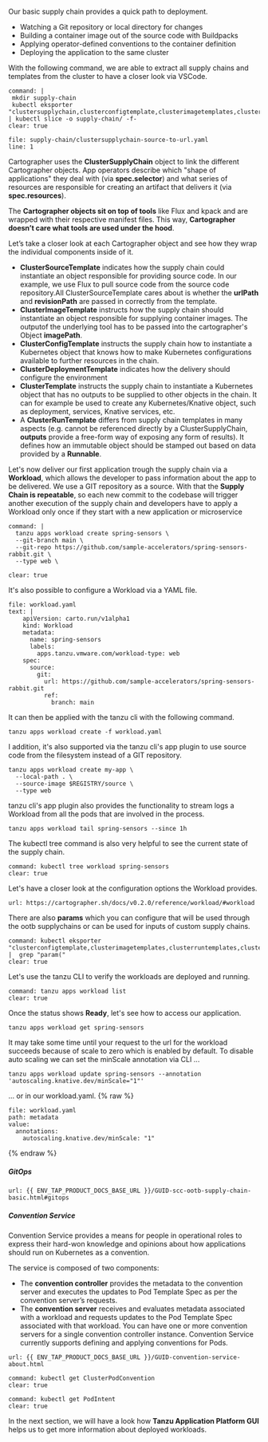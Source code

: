 Our basic supply chain provides a quick path to deployment.
- Watching a Git repository or local directory for changes
- Building a container image out of the source code with Buildpacks
- Applying operator-defined conventions to the container definition
- Deploying the application to the same cluster

With the following command, we are able to extract all supply chains and templates from the cluster to have a closer look via VSCode.
```terminal:execute
command: |
 mkdir supply-chain
 kubectl eksporter "clustersupplychain,clusterconfigtemplate,clusterimagetemplates,clusterruntemplates,clustersourcetemplates,clustertemplates,clusterdelivery,ClusterDeploymentTemplate" | kubectl slice -o supply-chain/ -f-
clear: true
```

```editor:open-file
file: supply-chain/clustersupplychain-source-to-url.yaml
line: 1
```

Cartographer uses the **ClusterSupplyChain** object to link the different Cartographer objects. App operators describe which "shape of applications" they deal with (via **spec.selector**) and what series of resources are responsible for creating an artifact that delivers it (via **spec.resources**).

The **Cartographer objects sit on top of tools** like Flux and kpack and are wrapped with their respective manifest files. This way, **Cartographer doesn’t care what tools are used under the hood**.

Let’s take a closer look at each Cartographer object and see how they wrap the individual components inside of it.
- **ClusterSourceTemplate** indicates how the supply chain could instantiate an object responsible for providing source code. In our example, we use Flux to pull source code from the source code repository.All ClusterSourceTemplate cares about is whether the **urlPath** and **revisionPath** are passed in correctly from the template.
- **ClusterImageTemplate** instructs how the supply chain should instantiate an object responsible for supplying container images. The outputof the underlying tool has to be passed into the cartographer's Object **imagePath**.
- **ClusterConfigTemplate** instructs the supply chain how to instantiate a Kubernetes object that knows how to make Kubernetes configurations available to further resources in the chain.
- **ClusterDeploymentTemplate** indicates how the delivery should configure the environment
- **ClusterTemplate** instructs the supply chain to instantiate a Kubernetes object that has no outputs to be supplied to other objects in the chain. It can for example be used to create any Kubernetes/Knative object, such as deployment, services, Knative services, etc.
- A **ClusterRunTemplate** differs from supply chain templates in many aspects (e.g. cannot be referenced directly by a ClusterSupplyChain, **outputs** provide a free-form way of exposing any form of results). It defines how an immutable object should be stamped out based on data provided by a **Runnable**.

Let's now deliver our first application trough the supply chain via a **Workload**, which allows the developer to pass information about the app to be delivered. 
We use a GIT repository as a source. With that the **Supply Chain is repeatable**, so each new commit to the codebase will trigger another execution of the supply chain and developers have to apply a Workload only once if they start with a new application or microservice
```terminal:execute
command: |
  tanzu apps workload create spring-sensors \
  --git-branch main \
  --git-repo https://github.com/sample-accelerators/spring-sensors-rabbit.git \
  --type web \
 
clear: true
```

It's also possible to configure a Workload via a YAML file.
```editor:append-lines-to-file
file: workload.yaml
text: |
    apiVersion: carto.run/v1alpha1
    kind: Workload
    metadata:
      name: spring-sensors
      labels:
        apps.tanzu.vmware.com/workload-type: web
    spec:
      source:
        git:
          url: https://github.com/sample-accelerators/spring-sensors-rabbit.git
          ref:
            branch: main
```
It can then be applied with the tanzu cli with the following command.
```
tanzu apps workload create -f workload.yaml
```

I addition, it's also supported via the tanzu cli's app plugin to use source code from the filesystem instead of a GIT repository. 
```
tanzu apps workload create my-app \
  --local-path . \
  --source-image $REGISTRY/source \
  --type web
```

tanzu cli's app plugin also provides the functionality to stream logs a Workload from all the pods that are involved in the process.
```execute-2
tanzu apps workload tail spring-sensors --since 1h
```

The kubectl tree command is also very helpful to see the current state of the supply chain.
```terminal:execute
command: kubectl tree workload spring-sensors
clear: true
```

Let's have a closer look at the configuration options the Workload provides.
```dashboard:open-url
url: https://cartographer.sh/docs/v0.2.0/reference/workload/#workload
```

There are also **params** which you can configure that will be used through the ootb supplychains or can be used for inputs of custom supply chains.
```terminal:execute
command: kubectl eksporter "clusterconfigtemplate,clusterimagetemplates,clusterruntemplates,clustersourcetemplates,clustersupplychains,clustertemplates,clusterdelivery,ClusterDeploymentTemplate" |  grep "param("
clear: true
```

Let's use the tanzu CLI to verify the workloads are deployed and running. 
```terminal:execute
command: tanzu apps workload list
clear: true
```
Once the status shows **Ready**, let's see how to access our application.
```execute
tanzu apps workload get spring-sensors
```
It may take some time until your request to the url for the workload succeeds because of scale to zero which is enabled by default.
To disable auto scaling we can set the minScale annotation via CLI ...
```execute
tanzu apps workload update spring-sensors --annotation 'autoscaling.knative.dev/minScale="1"'
```
... or in our workload.yaml.
{% raw %}
```editor:insert-value-into-yaml
file: workload.yaml
path: metadata
value:
  annotations:
    autoscaling.knative.dev/minScale: "1"
```
{% endraw %}
##### GitOps
```dashboard:open-url
url: {{ ENV_TAP_PRODUCT_DOCS_BASE_URL }}/GUID-scc-ootb-supply-chain-basic.html#gitops
```

##### Convention Service

Convention Service provides a means for people in operational roles to express their hard-won knowledge and opinions about how applications should run on Kubernetes as a convention. 

The service is composed of two components:
- The **convention controller** provides the metadata to the convention server and executes the updates to Pod Template Spec as per the convention server’s requests.
- The **convention server** receives and evaluates metadata associated with a workload and requests updates to the Pod Template Spec associated with that workload. You can have one or more convention servers for a single convention controller instance. Convention Service currently supports defining and applying conventions for Pods.

```dashboard:open-url
url: {{ ENV_TAP_PRODUCT_DOCS_BASE_URL }}/GUID-convention-service-about.html
```

```terminal:execute
command: kubectl get ClusterPodConvention
clear: true
```

```terminal:execute
command: kubectl get PodIntent
clear: true
```

In the next section, we will have a look how **Tanzu Application Platform GUI** helps us to get more information about deployed workloads.